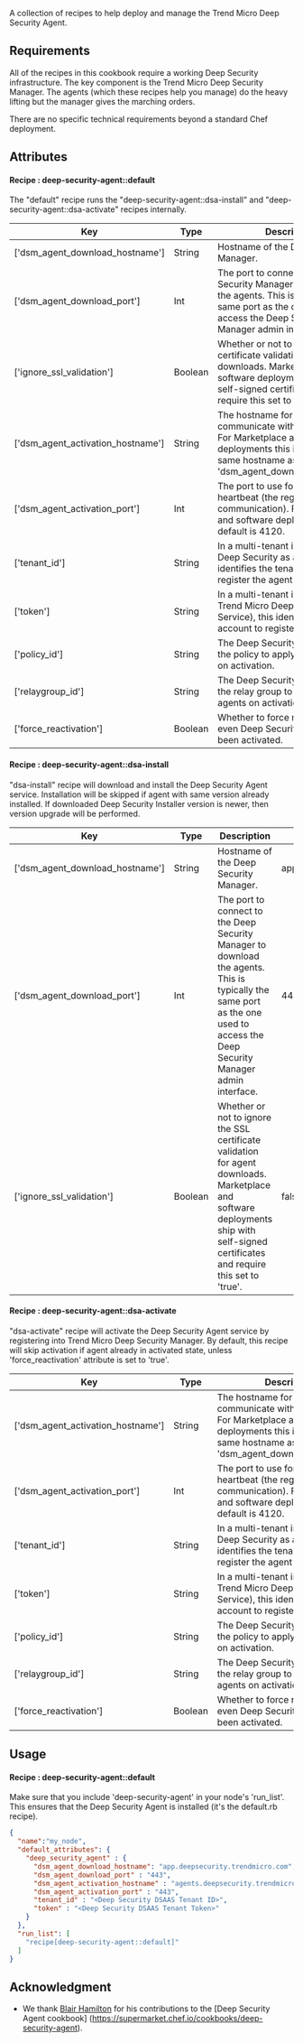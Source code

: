 A collection of recipes to help deploy and manage the Trend Micro Deep Security Agent.

## Requirements

All of the recipes in this cookbook require a working Deep Security infrastructure. The key component is the Trend Micro Deep Security Manager. The agents (which these recipes help you manage) do the heavy lifting but the manager gives the marching orders. 

There are no specific technical requirements beyond a standard Chef deployment.


## Attributes

#### Recipe : deep-security-agent::default

The "default" recipe runs the "deep-security-agent::dsa-install" and "deep-security-agent::dsa-activate" recipes internally.

Key | Type | Description | Default
----|------|-------------|--------
['dsm_agent_download_hostname'] | String | Hostname of the Deep Security Manager. | app.deepsecurity.trendmicro.com
['dsm_agent_download_port'] | Int | The port to connect to the Deep Security Manager to download the agents. This is typically the same port as the one used to access the Deep Security Manager admin interface. | 443
['ignore_ssl_validation'] | Boolean |  Whether or not to ignore the SSL certificate validation for agent downloads. Marketplace and software deployments ship with self-signed certificates and require this set to 'true'. | false
['dsm_agent_activation_hostname'] | String | The hostname for the agents to communicate with once deployed. For Marketplace and software deployments this is typically the same hostname as 'dsm_agent_download_hostname'. | agents.deepsecurity.trendmicro.com
['dsm_agent_activation_port'] | Int | The port to use for the agent heartbeat (the regular communication). For Marketplace and software deployments, the default is 4120. | 443
['tenant_id'] | String | In a multi-tenant installation (like Deep Security as a Service), this identifies the tenant account to register the agent with. | nil
['token'] | String | In a multi-tenant installation (like Trend Micro Deep Security as a Service), this identifies the tenant account to register the agent with. | nil
['policy_id'] | String | The Deep Security ID assigned to the policy to apply to the agents on activation. | nil
['relaygroup_id'] | String | The Deep Security ID assigned to the relay group to apply to the agents on activation. | nil
['force_reactivation'] | Boolean | Whether to force re-activation even Deep Security Agent has been activated. | false


#### Recipe : deep-security-agent::dsa-install

"dsa-install" recipe will download and install the Deep Security Agent service. Installation will be skipped if agent with same version already installed. If downloaded Deep Security Installer version is newer, then version upgrade will be performed.

Key | Type | Description | Default
----|------|-------------|--------
['dsm_agent_download_hostname'] | String | Hostname of the Deep Security Manager. | app.deepsecurity.trendmicro.com
['dsm_agent_download_port'] | Int | The port to connect to the Deep Security Manager to download the agents. This is typically the same port as the one used to access the Deep Security Manager admin interface. | 443
['ignore_ssl_validation'] | Boolean |  Whether or not to ignore the SSL certificate validation for agent downloads. Marketplace and software deployments ship with self-signed certificates and require this set to 'true'. | false


#### Recipe : deep-security-agent::dsa-activate

"dsa-activate" recipe will activate the Deep Security Agent service by registering into Trend Micro Deep Security Manager. By default, this recipe will skip activation if agent already in activated state, unless 'force_reactivation' attribute is set to 'true'.

Key | Type | Description | Default
----|------|-------------|--------
['dsm_agent_activation_hostname'] | String | The hostname for the agents to communicate with once deployed. For Marketplace and software deployments this is typically the same hostname as 'dsm_agent_download_hostname'. | agents.deepsecurity.trendmicro.com
['dsm_agent_activation_port'] | Int | The port to use for the agent heartbeat (the regular communication). For Marketplace and software deployments, the default is 4120. | 443
['tenant_id'] | String | In a multi-tenant installation (like Deep Security as a Service), this identifies the tenant account to register the agent with. | nil
['token'] | String | In a multi-tenant installation (like Trend Micro Deep Security as a Service), this identifies the tenant account to register the agent with. | nil
['policy_id'] | String | The Deep Security ID assigned to the policy to apply to the agents on activation. | nil
['relaygroup_id'] | String | The Deep Security ID assigned to the relay group to apply to the agents on activation. | nil
['force_reactivation'] | Boolean | Whether to force re-activation even Deep Security Agent has been activated. | false

## Usage

#### Recipe : deep-security-agent::default

Make sure that you include 'deep-security-agent' in your node's 'run_list'. This ensures that the Deep Security Agent is installed (it's the default.rb recipe).

```json
{
  "name":"my_node",
  "default_attributes": {
    "deep_security_agent" : {
      "dsm_agent_download_hostname": "app.deepsecurity.trendmicro.com",
      "dsm_agent_download_port" : "443",
      "dsm_agent_activation_hostname" : "agents.deepsecurity.trendmicro.com",
      "dsm_agent_activation_port" : "443",
      "tenant_id" : "<Deep Security DSAAS Tenant ID>",
      "token" : "<Deep Security DSAAS Tenant Token>"
	}
  },
  "run_list": [
    "recipe[deep-security-agent::default]"
  ]
}
```

## Acknowledgment

* We thank [Blair Hamilton](https://github.com/blairham) for his contributions to the [Deep Security Agent cookbook] (https://supermarket.chef.io/cookbooks/deep-security-agent).